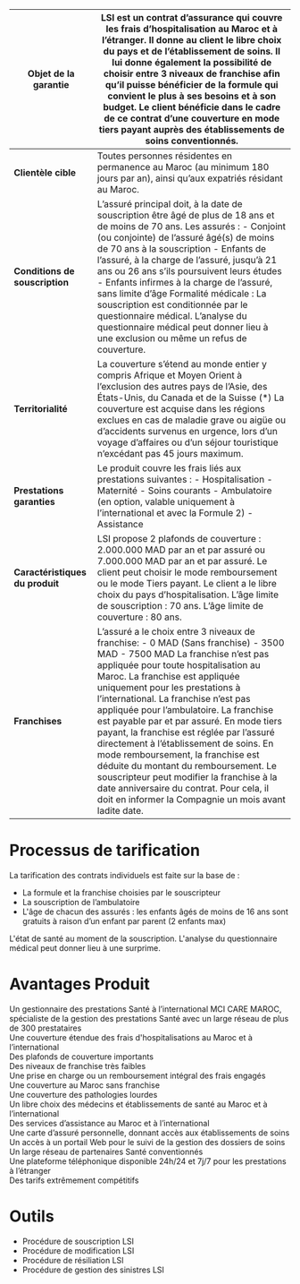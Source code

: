 | **Objet de la garantie**                                      | LSI est un contrat d’assurance qui couvre les frais d’hospitalisation au Maroc et à l’étranger. Il donne au client le libre choix du pays et de l’établissement de soins. Il lui donne également la possibilité de choisir entre 3 niveaux de franchise afin qu’il puisse bénéficier de la formule qui convient le plus à ses besoins et à son budget. Le client bénéficie dans le cadre de ce contrat d’une couverture en mode tiers payant auprès des établissements de soins conventionnés. |
|-------------------------------------------------------------|-------------------------------------------------------------------------------------------------------------------------------------------------------------------------------------------------------------------------------------------------------------------------------------------------------------------------------------------------------------------------------------------------------------------------------------------------------------------|
| **Clientèle cible**                                          | Toutes personnes résidentes en permanence au Maroc (au minimum 180 jours par an), ainsi qu’aux expatriés résidant au Maroc.                                                                                                                                                                                                                                                                                                                                                                           |
| **Conditions de souscription**                               | L’assuré principal doit, à la date de souscription être âgé de plus de 18 ans et de moins de 70 ans. Les assurés :  - Conjoint (ou conjointe) de l’assuré âgé(s) de moins de 70 ans à la souscription  - Enfants de l’assuré, à la charge de l’assuré, jusqu’à 21 ans ou 26 ans s’ils poursuivent leurs études  - Enfants infirmes à la charge de l’assuré, sans limite d’âge  Formalité médicale : La souscription est conditionnée par le questionnaire médical. L’analyse du questionnaire médical peut donner lieu à une exclusion ou même un refus de couverture. |
| **Territorialité**                                          | La couverture s’étend au monde entier y compris Afrique et Moyen Orient à l’exclusion des autres pays de l’Asie, des États-Unis, du Canada et de la Suisse (*) La couverture est acquise dans les régions exclues en cas de maladie grave ou aigüe ou d’accidents survenus en urgence, lors d’un voyage d’affaires ou d’un séjour touristique n’excédant pas 45 jours maximum.                                                                                                                                        |
| **Prestations garanties**                                    | Le produit couvre les frais liés aux prestations suivantes :  - Hospitalisation  - Maternité  - Soins courants  - Ambulatoire (en option, valable uniquement à l’international et avec la Formule 2)  - Assistance                                                                                                                                                                                                                                                                |
| **Caractéristiques du produit**                              | LSI propose 2 plafonds de couverture : 2.000.000 MAD par an et par assuré ou 7.000.000 MAD par an et par assuré. Le client peut choisir le mode remboursement ou le mode Tiers payant. Le client a le libre choix du pays d’hospitalisation. L’âge limite de souscription : 70 ans. L’âge limite de couverture : 80 ans.                                                                                                           |
| **Franchises**                                             | L’assuré a le choix entre 3 niveaux de franchise:  - 0 MAD (Sans franchise)  - 3500 MAD  - 7500 MAD  La franchise n’est pas appliquée pour toute hospitalisation au Maroc. La franchise est appliquée uniquement pour les prestations à l’international. La franchise n’est pas appliquée pour l’ambulatoire. La franchise est payable par et par assuré. En mode tiers payant, la franchise est réglée par l’assuré directement à l’établissement de soins. En mode remboursement, la franchise est déduite du montant du remboursement. Le souscripteur peut modifier la franchise à la date anniversaire du contrat. Pour cela, il doit en informer la Compagnie un mois avant ladite date. |

# Processus de tarification

La tarification des contrats individuels est faite sur la base de :
- La formule et la franchise choisies par le souscripteur
- La souscription de l’ambulatoire
- L'âge de chacun des assurés : les enfants âgés de moins de 16 ans sont gratuits à raison d’un enfant par parent (2 enfants max)

L'état de santé au moment de la souscription. L'analyse du questionnaire médical peut donner lieu à une surprime.

# Avantages Produit

Un gestionnaire des prestations Santé à l’international MCI CARE MAROC, spécialiste de la gestion des prestations Santé avec un large réseau de plus de 300 prestataires  
Une couverture étendue des frais d'hospitalisations au Maroc et à l’international  
Des plafonds de couverture importants  
Des niveaux de franchise très faibles  
Une prise en charge ou un remboursement intégral des frais engagés  
Une couverture au Maroc sans franchise  
Une couverture des pathologies lourdes  
Un libre choix des médecins et établissements de santé au Maroc et à l’international  
Des services d’assistance au Maroc et à l’international  
Une carte d’assuré personnelle, donnant accès aux établissements de soins  
Un accès à un portail Web pour le suivi de la gestion des dossiers de soins  
Un large réseau de partenaires Santé conventionnés  
Une plateforme téléphonique disponible 24h/24 et 7j/7 pour les prestations à l’étranger  
Des tarifs extrêmement compétitifs  

# Outils
- Procédure de souscription LSI
- Procédure de modification LSI
- Procédure de résiliation LSI
- Procédure de gestion des sinistres LSI